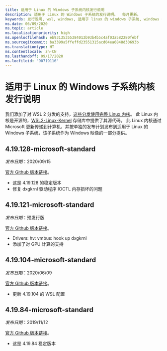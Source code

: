```yaml
---
title: 适用于 Linux 的 Windows 子系统内核发行说明
description: 适用于 Linux 的 Windows 子系统的发行说明。  每月更新。
keywords: 发行说明, wsl, windows, 适用于 linux 的 windows 子系统, windows 子系统, ubuntu, kernel
ms.date: 06/09/2020
ms.topic: article
ms.localizationpriority: high
ms.openlocfilehash: eb93135355384013b93b4b5c4af03a582280febf
ms.sourcegitcommit: ba3399a5ffeffd23551315acd04ea6848d30693b
ms.translationtype: HT
ms.contentlocale: zh-CN
ms.lasthandoff: 09/17/2020
ms.locfileid: "90719116"
---
```

# <a name="release-notes-for-windows-subsystem-for-linux-kernel"></a>适用于 Linux 的 Windows 子系统内核发行说明

我们添加了对 WSL 2 分发的支持，[这些分发使用完整 Linux 内核](https://devblogs.microsoft.com/commandline/shipping-a-linux-kernel-with-windows/)。 此 Linux 内核是开源的，[WSL2-Linux-Kernel](https://github.com/microsoft/WSL2-Linux-Kernel) 存储库中提供了其源代码。 此 Linux 内核通过 Microsoft 更新传递到计算机，并按单独的发布计划发布到适用于 Linux 的 Windows 子系统，该子系统作为 Windows 映像的一部分提供。

## <a name="419128-microsoft-standard"></a>4.19.128-microsoft-standard
*发布日期*：2020/09/15

[官方 Github 版本链接](https://github.com/microsoft/WSL2-Linux-Kernel/releases/tag/4.19.128-microsoft-standard)。

* 这是 4.19.128 的稳定版本
* 修复 dxgkrnl 驱动程序 IOCTL 内存损坏的问题

## <a name="419121-microsoft-standard"></a>4.19.121-microsoft-standard
*发布日期*：预发行版

[官方 Github 版本链接](https://github.com/microsoft/WSL2-Linux-Kernel/releases/tag/4.19.121-microsoft-standard)。

* Drivers: hv: vmbus: hook up dxgkrnl
* 添加了对 GPU 计算的支持

## <a name="419104-microsoft-standard"></a>4.19.104-microsoft-standard
*发布日期*：2020/06/09 

[官方 Github 版本链接](https://github.com/microsoft/WSL2-Linux-Kernel/releases/tag/4.19.104-microsoft-standard)。

* 更新 4.19.104 的 WSL 配置

## <a name="41984-microsoft-standard"></a>4.19.84-microsoft-standard
*发布日期*：2019/11/12 

[官方 Github 版本链接](https://github.com/microsoft/WSL2-Linux-Kernel/releases/tag/4.19.84-microsoft-standard)。

* 这是 4.19.84 稳定版本

